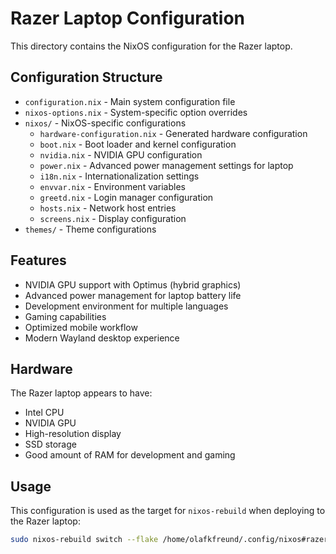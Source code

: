 # Razer Laptop Configuration

This directory contains the NixOS configuration for the Razer laptop.

## Configuration Structure

- `configuration.nix` - Main system configuration file
- `nixos-options.nix` - System-specific option overrides
- `nixos/` - NixOS-specific configurations
  - `hardware-configuration.nix` - Generated hardware configuration
  - `boot.nix` - Boot loader and kernel configuration
  - `nvidia.nix` - NVIDIA GPU configuration
  - `power.nix` - Advanced power management settings for laptop
  - `i18n.nix` - Internationalization settings
  - `envvar.nix` - Environment variables
  - `greetd.nix` - Login manager configuration
  - `hosts.nix` - Network host entries
  - `screens.nix` - Display configuration
- `themes/` - Theme configurations

## Features

- NVIDIA GPU support with Optimus (hybrid graphics)
- Advanced power management for laptop battery life
- Development environment for multiple languages
- Gaming capabilities
- Optimized mobile workflow
- Modern Wayland desktop experience

## Hardware

The Razer laptop appears to have:
- Intel CPU
- NVIDIA GPU
- High-resolution display
- SSD storage
- Good amount of RAM for development and gaming

## Usage

This configuration is used as the target for `nixos-rebuild` when deploying to the Razer laptop:

```bash
sudo nixos-rebuild switch --flake /home/olafkfreund/.config/nixos#razer
```